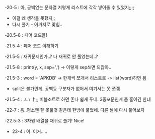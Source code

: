 -20-5 : 아, 공백없는 문자열 저렇게 리스트에 각각 넣어줄 수 있었지;;;;
  - 이걸 왜 생각을 못했지;;
  - 다시 풀기 - 어거지로 맞힘..

-20.5-8 : 페어 코드들!

-21.5-4 : 페어 코드 이해하기 

-21.5-5 : 재귀문제인가..? 나 재귀로 안 풀었는데..?

-21.5-8 : print(y, x, sep=',') -> 이렇게 sep쓰면 되잖아..

-21.5-3 : word = 'APKDB' -> 한개씩 쪼개서 리스트로 -> list(word)하면 됨
  - split은 불가인게, 공백등 구분자가 없어서 여기서는 못 쪼갬

-21.5-4 : ㅗㅜㅑ;; 버블소트로 하면 존나 쉽게 푸네. 3중포문인게 좀 흠이긴 한데

-22-7 : 음..평소엔 잘 못풀것 같은데 한방에 풀었네. 다른 날에 다시 풀어보자

-22.5-3 : 3차원 배열을 재귀로 풀기! Nice!

- 23-4 : 어. 이거.. ..